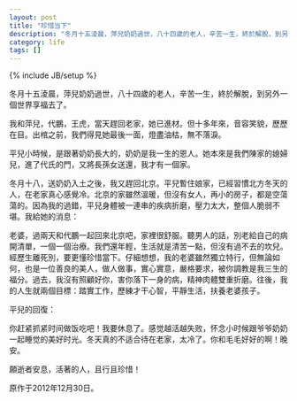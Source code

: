 ```yaml
---
layout: post
title: "珍惜当下"
description: "冬月十五淩晨，萍兒奶奶過世，八十四歲的老人，辛苦一生，終於解脫，到另外一個世界享福去了。"
category: life
tags: []
---
```

{% include JB/setup %}

冬月十五淩晨，萍兒奶奶過世，八十四歲的老人，辛苦一生，終於解脫，到另外一個世界享福去了。

我和萍兒，代鵬，王虎，當天趕回老家，她已進材。但十多年來，音容笑貌，歷歷在目。出棺之前，我們得見她最後一面，燈盡油枯，無不落淚。


平兒小時候，是跟著奶奶長大的，奶奶是我一生的恩人。她本來是我們陳家的媳婦兒，進了代氏的門，又將長孫女送還，我才有一個家。

冬月十八，送奶奶入土之後，我又趕回北京。平兒暫住娘家，已經習慣北方冬天的人，在老家真心感覺冷。北京的家雖然溫暖，但沒有女人，再小的房子，都是空蕩蕩的。因為我的過錯，平兒身體被一連串的疾病折磨，壓力太大，整個人脆弱不堪。我給她的消息：

老婆，過兩天和代鵬一起回來北京吧，家裡很舒服。聽男人的話，別老給自己的病開清單，一個一個治療。我們還年輕，生活就是清苦一點，但沒有過不去的坎兒。經歷生離死別，要更懂珍惜當下。仔細想想，我的老婆雖然獨立特行，但無論如何，也是一位善良的美人，做人做事，實心實意，嚴格要求，被你調教是我三生的福分。過去，我沒有照顧好你，害你落下一身的病，精神肉體雙重折磨。往後，我的人生就兩個目標：踏實工作，歷練才干心智，平靜生活，扶養老婆孩子。

平兒的回復：

你赶紧抓紧时间做饭吃吧！我要休息了。感觉越活越失败，怀念小时候跟爷爷奶奶一起睡觉的美好时光。冬天真的不适合待在老家，太冷了。你和毛毛好好的啊！晚安。

願逝者安息，活著的人，且行且珍惜！

原作于2012年12月30日。
